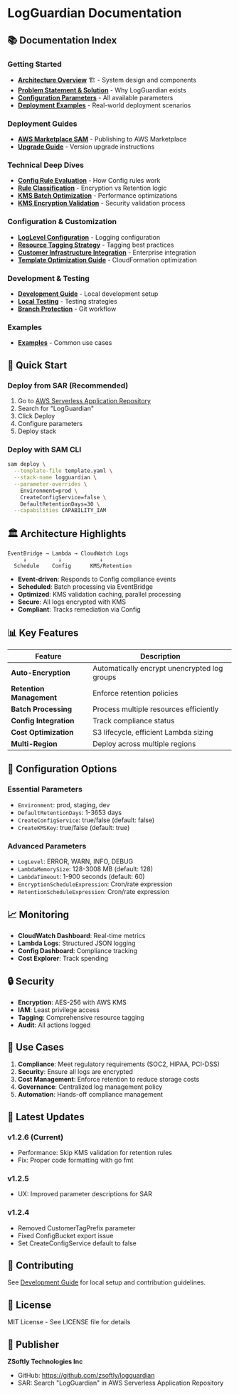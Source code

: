 # LogGuardian Documentation

## 📚 Documentation Index

### Getting Started
- [**Architecture Overview**](architecture-overview.md) 🏗️ - System design and components
- [**Problem Statement & Solution**](problem-statement-solution.md) - Why LogGuardian exists
- [**Configuration Parameters**](configuration-parameters.md) - All available parameters
- [**Deployment Examples**](deployment-examples.md) - Real-world deployment scenarios

### Deployment Guides
- [**AWS Marketplace SAM**](aws-marketplace-sam.md) - Publishing to AWS Marketplace
- [**Upgrade Guide**](upgrade-guide.md) - Version upgrade instructions

### Technical Deep Dives
- [**Config Rule Evaluation**](config-rule-evaluation.md) - How Config rules work
- [**Rule Classification**](rule-classification.md) - Encryption vs Retention logic
- [**KMS Batch Optimization**](kms-batch-optimization.md) - Performance optimizations
- [**KMS Encryption Validation**](kms-encryption-validation.md) - Security validation process

### Configuration & Customization
- [**LogLevel Configuration**](loglevel-configuration.md) - Logging configuration
- [**Resource Tagging Strategy**](resource-tagging-strategy.md) - Tagging best practices
- [**Customer Infrastructure Integration**](customer-infrastructure-integration.md) - Enterprise integration
- [**Template Optimization Guide**](template-optimization-guide.md) - CloudFormation optimization

### Development & Testing
- [**Development Guide**](development.md) - Local development setup
- [**Local Testing**](local-testing.md) - Testing strategies
- [**Branch Protection**](branch-protection.md) - Git workflow

### Examples
- [**Examples**](examples.md) - Common use cases

## 🚀 Quick Start

### Deploy from SAR (Recommended)
1. Go to [AWS Serverless Application Repository](https://console.aws.amazon.com/serverlessrepo)
2. Search for "LogGuardian"
3. Click Deploy
4. Configure parameters
5. Deploy stack

### Deploy with SAM CLI
```bash
sam deploy \
  --template-file template.yaml \
  --stack-name logguardian \
  --parameter-overrides \
    Environment=prod \
    CreateConfigService=false \
    DefaultRetentionDays=30 \
  --capabilities CAPABILITY_IAM
```

## 🏛️ Architecture Highlights

```
EventBridge → Lambda → CloudWatch Logs
     ↓          ↓            ↓
  Schedule    Config      KMS/Retention
```

- **Event-driven**: Responds to Config compliance events
- **Scheduled**: Batch processing via EventBridge
- **Optimized**: KMS validation caching, parallel processing
- **Secure**: All logs encrypted with KMS
- **Compliant**: Tracks remediation via Config

## 📊 Key Features

| Feature | Description |
|---------|-------------|
| **Auto-Encryption** | Automatically encrypt unencrypted log groups |
| **Retention Management** | Enforce retention policies |
| **Batch Processing** | Process multiple resources efficiently |
| **Config Integration** | Track compliance status |
| **Cost Optimization** | S3 lifecycle, efficient Lambda sizing |
| **Multi-Region** | Deploy across multiple regions |

## 🔧 Configuration Options

### Essential Parameters
- `Environment`: prod, staging, dev
- `DefaultRetentionDays`: 1-3653 days
- `CreateConfigService`: true/false (default: false)
- `CreateKMSKey`: true/false (default: true)

### Advanced Parameters
- `LogLevel`: ERROR, WARN, INFO, DEBUG
- `LambdaMemorySize`: 128-3008 MB (default: 128)
- `LambdaTimeout`: 1-900 seconds (default: 60)
- `EncryptionScheduleExpression`: Cron/rate expression
- `RetentionScheduleExpression`: Cron/rate expression

## 📈 Monitoring

- **CloudWatch Dashboard**: Real-time metrics
- **Lambda Logs**: Structured JSON logging
- **Config Dashboard**: Compliance tracking
- **Cost Explorer**: Track spending

## 🔒 Security

- **Encryption**: AES-256 with AWS KMS
- **IAM**: Least privilege access
- **Tagging**: Comprehensive resource tagging
- **Audit**: All actions logged

## 🎯 Use Cases

1. **Compliance**: Meet regulatory requirements (SOC2, HIPAA, PCI-DSS)
2. **Security**: Ensure all logs are encrypted
3. **Cost Management**: Enforce retention to reduce storage costs
4. **Governance**: Centralized log management policy
5. **Automation**: Hands-off compliance management

## 📝 Latest Updates

### v1.2.6 (Current)
- Performance: Skip KMS validation for retention rules
- Fix: Proper code formatting with go fmt

### v1.2.5
- UX: Improved parameter descriptions for SAR

### v1.2.4
- Removed CustomerTagPrefix parameter
- Fixed ConfigBucket export issue
- Set CreateConfigService default to false

## 🤝 Contributing

See [Development Guide](development.md) for local setup and contribution guidelines.

## 📄 License

MIT License - See LICENSE file for details

## 🏢 Publisher

**ZSoftly Technologies Inc**
- GitHub: https://github.com/zsoftly/logguardian
- SAR: Search "LogGuardian" in AWS Serverless Application Repository